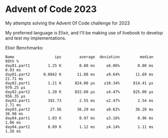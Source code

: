 # Advent of Code 2023

My attempts solving the Advent Of Code challenge for 2023

My preferred language is Elixir, and I'll be making use of livebook to develop and test my implementations.

Elixir Benchmarks:

```
Name                  ips        average  deviation         median         99th %
day01.part1        1.25 K        0.80 ms     ±6.06%        0.80 ms        0.93 ms
day01.part2      0.0842 K       11.88 ms     ±9.64%       11.69 ms       21.71 ms
day02.part1        1.21 K      824.08 μs    ±10.34%      814.41 μs      970.25 μs
day02.part2        1.20 K      832.60 μs     ±4.47%      825.00 μs      956.35 μs
day03.part1        392.73        2.55 ms     ±2.47%        2.54 ms        2.71 ms
day03.part2         27.56       36.29 ms     ±0.62%       36.28 ms       36.98 ms
day04.part1        1.03 K        0.97 ms     ±3.16%        0.96 ms        1.06 ms
day04.part2        0.89 K        1.12 ms     ±4.14%        1.11 ms        1.26 ms
```